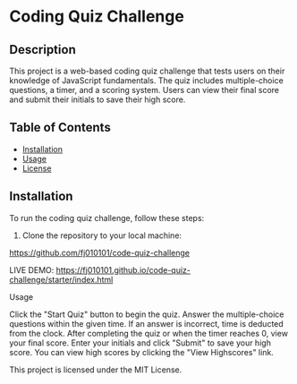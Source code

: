 # Coding Quiz Challenge

## Description

This project is a web-based coding quiz challenge that tests users on their knowledge of JavaScript fundamentals. The quiz includes multiple-choice questions, a timer, and a scoring system. Users can view their final score and submit their initials to save their high score.

## Table of Contents

- [Installation](#installation)
- [Usage](#usage)
- [License](#license)

## Installation

To run the coding quiz challenge, follow these steps:

1. Clone the repository to your local machine:

https://github.com/fj010101/code-quiz-challenge

LIVE DEMO: https://fj010101.github.io/code-quiz-challenge/starter/index.html

Usage

Click the "Start Quiz" button to begin the quiz.
Answer the multiple-choice questions within the given time.
If an answer is incorrect, time is deducted from the clock.
After completing the quiz or when the timer reaches 0, view your final score.
Enter your initials and click "Submit" to save your high score.
You can view high scores by clicking the "View Highscores" link.

This project is licensed under the MIT License.
